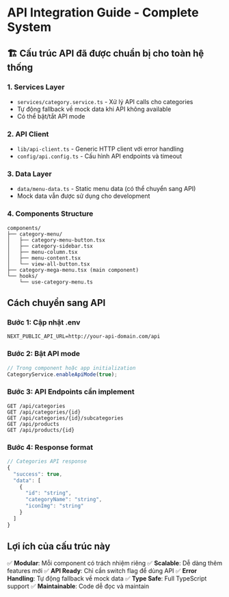 # API Integration Guide - Complete System

## 🏗️ Cấu trúc API đã được chuẩn bị cho toàn hệ thống

### 1. Services Layer

- `services/category.service.ts` - Xử lý API calls cho categories
- Tự động fallback về mock data khi API không available
- Có thể bật/tắt API mode

### 2. API Client

- `lib/api-client.ts` - Generic HTTP client với error handling
- `config/api.config.ts` - Cấu hình API endpoints và timeout

### 3. Data Layer

- `data/menu-data.ts` - Static menu data (có thể chuyển sang API)
- Mock data vẫn được sử dụng cho development

### 4. Components Structure

```
components/
├── category-menu/
│   ├── category-menu-button.tsx
│   ├── category-sidebar.tsx
│   ├── menu-column.tsx
│   ├── menu-content.tsx
│   └── view-all-button.tsx
├── category-mega-menu.tsx (main component)
└── hooks/
    └── use-category-menu.ts
```

## Cách chuyển sang API

### Bước 1: Cập nhật .env

```env
NEXT_PUBLIC_API_URL=http://your-api-domain.com/api
```

### Bước 2: Bật API mode

```typescript
// Trong component hoặc app initialization
CategoryService.enableApiMode(true);
```

### Bước 3: API Endpoints cần implement

```
GET /api/categories
GET /api/categories/{id}
GET /api/categories/{id}/subcategories
GET /api/products
GET /api/products/{id}
```

### Bước 4: Response format

```typescript
// Categories API response
{
  "success": true,
  "data": [
    {
      "id": "string",
      "categoryName": "string",
      "iconImg": "string"
    }
  ]
}
```

## Lợi ích của cấu trúc này

✅ **Modular**: Mỗi component có trách nhiệm riêng
✅ **Scalable**: Dễ dàng thêm features mới
✅ **API Ready**: Chỉ cần switch flag để dùng API
✅ **Error Handling**: Tự động fallback về mock data
✅ **Type Safe**: Full TypeScript support
✅ **Maintainable**: Code dễ đọc và maintain
